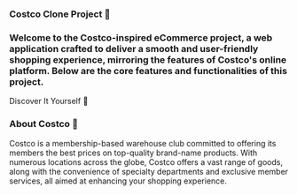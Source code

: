 ### Costco Clone Project 🛒 


### Welcome to the Costco-inspired eCommerce project, a web application crafted to deliver a smooth and user-friendly shopping experience, mirroring the features of Costco's online platform. Below are the core features and functionalities of this project.

Discover It Yourself 🔗

### About Costco 🏪
Costco is a membership-based warehouse club committed to offering its members the best prices on top-quality brand-name products. With numerous locations across the globe, Costco offers a vast range of goods, along with the convenience of specialty departments and exclusive member services, all aimed at enhancing your shopping experience.
